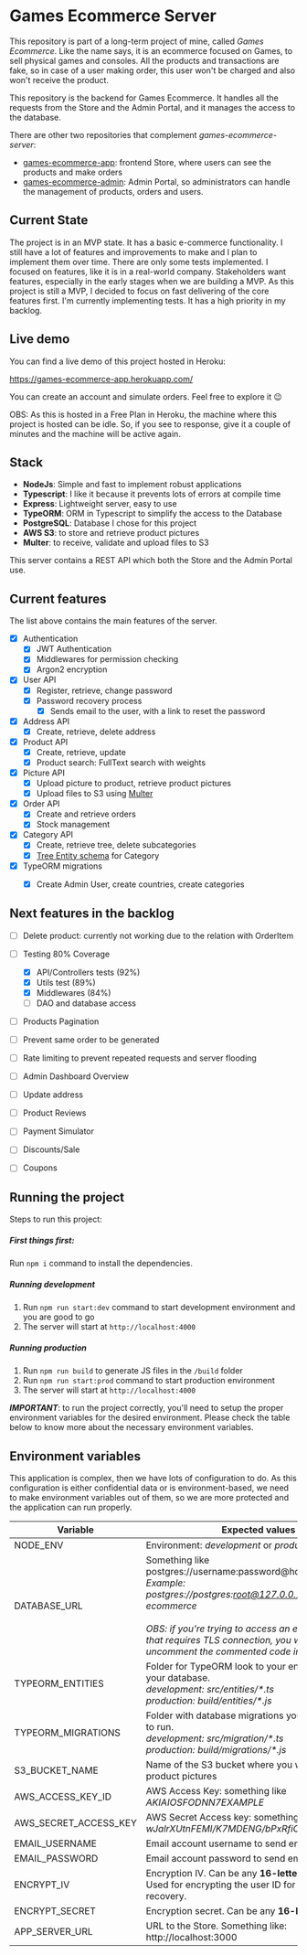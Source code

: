 # Games Ecommerce Server
This repository is part of a long-term project of mine, called *Games Ecommerce*.
Like the name says, it is an ecommerce focused on Games, to sell physical games and consoles.
All the products and transactions are fake, so in case of a user making order, this user won't be charged and also won't receive the product.

This repository is the backend for Games Ecommerce. It handles all the requests from the Store and the Admin Portal, and it manages the access to the database.

There are other two repositories that complement *games-ecommerce-server*:

- [games-ecommerce-app](https://github.com/vitorbraga/games-ecommerce-app): frontend Store, where users can see the products and make orders
- [games-ecommerce-admin](https://github.com/vitorbraga/games-ecommerce-admin): Admin Portal, so administrators can handle the management of products, orders and users.



## Current State

The project is in an MVP state. It has a basic e-commerce functionality. I still have a lot of features and improvements to make and I plan to implement them over time.
There are only some tests implemented. I focused on features, like it is in a real-world company. Stakeholders want features, especially in the early stages when we are building a MVP. As this project is still a MVP, I decided to focus on fast delivering of the core features first.
I'm currently implementing tests. It has a high priority in my backlog.



## Live demo

You can find a live demo of this project hosted in Heroku:

https://games-ecommerce-app.herokuapp.com/

You can create an account and simulate orders. Feel free to explore it 😉

OBS: As this is hosted in a Free Plan in Heroku, the machine where this project is hosted can be idle. So, if you see to response, give it a couple of minutes and the machine will be active again.



## Stack

- **NodeJs**: Simple and fast to implement robust applications
- **Typescript**: I like it because it prevents lots of errors at compile time
- **Express**: Lightweight server, easy to use
- **TypeORM**: ORM in Typescript to simplify the access to the Database
- **PostgreSQL**: Database I chose for this project
- **AWS S3**: to store and retrieve product pictures
- **Multer**: to receive, validate and upload files to S3

This server contains a REST API which both the Store and the Admin Portal use.



## Current features

The list above contains the main features of the server.

- [x] Authentication	
  - [x] JWT Authentication
  - [x] Middlewares for permission checking
  - [x] Argon2 encryption
- [x] User API
  - [x] Register, retrieve, change password
  - [x] Password recovery process
    - [x] Sends email to the user, with a link to reset the password
- [x] Address API
  - [x] Create, retrieve, delete address
- [x] Product API
  - [x] Create, retrieve, update
  - [x] Product search: FullText search with weights
- [x] Picture API
  - [x] Upload picture to product, retrieve product pictures
  - [x] Upload files to S3 using [Multer](https://www.npmjs.com/package/multer)
- [x] Order API
  - [x] Create and retrieve orders
  - [x] Stock management
- [x] Category API
  - [x] Create, retrieve tree, delete subcategories
  - [x] [Tree Entity schema](https://orkhan.gitbook.io/typeorm/docs/tree-entities) for Category
- [x] TypeORM migrations
  - [x] Create Admin User, create countries, create categories



## Next features in the backlog

- [ ] Delete product: currently not working due to the relation with OrderItem
- [ ] Testing 80% Coverage
  - [x] API/Controllers tests (92%)
  - [x] Utils test (89%)
  - [x] Middlewares (84%)
  - [ ] DAO and database access
- [ ] Products Pagination
- [ ] Prevent same order to be generated
- [ ] Rate limiting to prevent repeated requests and server flooding
- [ ] Admin Dashboard Overview
- [ ] Update address
- [ ] Product Reviews
- [ ] Payment Simulator
- [ ] Discounts/Sale
- [ ] Coupons



## Running the project

Steps to run this project:

##### First things first:

Run `npm i` command to install the dependencies.

##### Running development

1. Run `npm run start:dev` command to start development environment and you are good to go
2. The server will start at `http://localhost:4000`

##### Running production

1. Run `npm run build` to generate JS files in the `/build` folder
2. Run `npm run start:prod` command to start production environment
3. The server will start at `http://localhost:4000`

***IMPORTANT***: to run the project correctly, you'll need to setup the proper environment variables for the desired environment. Please check the table below to know more about the necessary environment variables.



## Environment variables

This application is complex, then we have lots of configuration to do. As this configuration is either confidential data or is environment-based, we need to make environment variables out of them, so we are more protected and the application can run properly.

| Variable              | Expected values                                              |
| --------------------- | ------------------------------------------------------------ |
| NODE_ENV              | Environment: *development* or *production*                   |
| DATABASE_URL          | Something like postgres://username:password@host:port/database<br />*Example: postgres://postgres:root@127.0.0.1:5432/games-ecommerce*<br /><br />*OBS: if you're trying to access an external database that requires TLS connection, you will need to uncomment the commented code in ormconfig.js* |
| TYPEORM_ENTITIES      | Folder for TypeORM look to your entities and build your database.<br />*development: src/entities/\*.ts*<br/>*production: build/entities/\*.js*<br/> |
| TYPEORM_MIGRATIONS    | Folder with database migrations you want TypeORM to run.<br />*development: src/migration/\*.ts*<br/>*production: build/migrations/\*.js*<br/> |
| S3_BUCKET_NAME        | Name of the S3 bucket where you will store the product pictures |
| AWS_ACCESS_KEY_ID     | AWS Access Key: something like *AKIAIOSFODNN7EXAMPLE*        |
| AWS_SECRET_ACCESS_KEY | AWS Secret Access key: something like *wJalrXUtnFEMI/K7MDENG/bPxRfiCYEXAMPLEKEY* |
| EMAIL_USERNAME        | Email account username to send emails to the users           |
| EMAIL_PASSWORD        | Email account password to send emails to the users           |
| ENCRYPT_IV            | Encryption IV. Can be any **16-letter string**.<br />Used for encrypting the user ID for password recovery. |
| ENCRYPT_SECRET        | Encryption secret. Can be any **16-letter string**.                        |
| APP_SERVER_URL        | URL to the Store. Something like: http://localhost:3000      |



